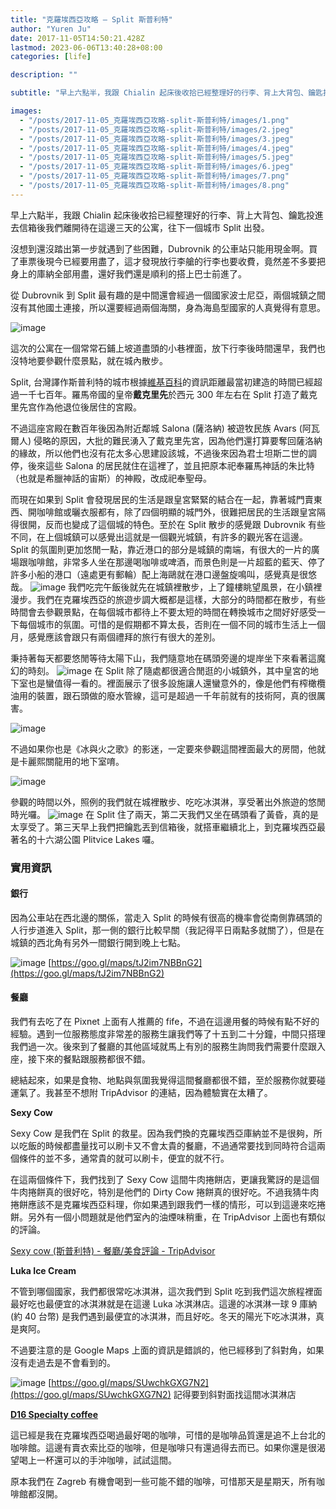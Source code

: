 ```yaml
---
title: "克羅埃西亞攻略 — Split 斯普利特"
author: "Yuren Ju"
date: 2017-11-05T14:50:21.428Z
lastmod: 2023-06-06T13:40:28+08:00
categories: [life]

description: ""

subtitle: "早上六點半，我跟 Chialin 起床後收拾已經整理好的行李、背上大背包、鑰匙投進去信箱後我們離開待在這邊三天的公寓，往下一個城市 Split 出發。"

images:
  - "/posts/2017-11-05_克羅埃西亞攻略-split-斯普利特/images/1.png"
  - "/posts/2017-11-05_克羅埃西亞攻略-split-斯普利特/images/2.jpeg"
  - "/posts/2017-11-05_克羅埃西亞攻略-split-斯普利特/images/3.jpeg"
  - "/posts/2017-11-05_克羅埃西亞攻略-split-斯普利特/images/4.jpeg"
  - "/posts/2017-11-05_克羅埃西亞攻略-split-斯普利特/images/5.jpeg"
  - "/posts/2017-11-05_克羅埃西亞攻略-split-斯普利特/images/6.jpeg"
  - "/posts/2017-11-05_克羅埃西亞攻略-split-斯普利特/images/7.png"
  - "/posts/2017-11-05_克羅埃西亞攻略-split-斯普利特/images/8.png"
---
```


早上六點半，我跟 Chialin 起床後收拾已經整理好的行李、背上大背包、鑰匙投進去信箱後我們離開待在這邊三天的公寓，往下一個城市 Split 出發。

沒想到還沒踏出第一步就遇到了些困難，Dubrovnik 的公車站只能用現金啊。買了車票後現今已經要用盡了，這才發現放行李艙的行李也要收費，竟然差不多要把身上的庫納全部用盡，還好我們還是順利的搭上巴士前進了。

從 Dubrovnik 到 Split 最有趣的是中間還會經過一個國家波士尼亞，兩個城鎮之間沒有其他國土連接，所以還要經過兩個海關，身為海島型國家的人真覺得有意思。

![image](/posts/2017-11-05_克羅埃西亞攻略-split-斯普利特/images/1.png#layoutTextWidth)

這次的公寓在一個常常石鋪上坡道盡頭的小巷裡面，放下行李後時間還早，我們也沒特地要參觀什麼景點，就在城內散步。

Split, 台灣譯作斯普利特的城市根據[維基百科](https://zh.wikipedia.org/wiki/%E6%96%AF%E6%99%AE%E5%88%A9%E7%89%B9)的資訊距離最當初建造的時間已經超過一千七百年。羅馬帝國的皇帝**戴克里先**於西元 300 年左右在 Split 打造了戴克里先宫作為他退位後居住的宮殿。

不過這座宮殿在數百年後因為附近鄰城 Salona (薩洛納) 被遊牧民族 Avars (阿瓦爾人) 侵略的原因，大批的難民湧入了戴克里先宮，因為他們還打算要奪回薩洛納的緣故，所以他們也沒有花太多心思建設該城，不過後來因為君士坦斯二世的調停，後來這些 Salona 的居民就住在這裡了，並且把原本祀奉羅馬神話的朱比特（也就是希臘神話的宙斯）的神殿，改成祀奉聖母。

而現在如果到 Split 會發現居民的生活是跟皇宮緊緊的結合在一起，靠著城門賣東西、開咖啡館或曬衣服都有，除了四個明顯的城門外，很難把居民的生活跟皇宮隔得很開，反而也變成了這個城的特色。至於在 Split 散步的感覺跟 Dubrovnik 有些不同，在上個城鎮可以感覺出這就是一個觀光城鎮，有許多的觀光客在這邊。Split 的氛圍則更加悠閒一點，靠近港口的部分是城鎮的南端，有很大的一片的廣場跟咖啡館，非常多人坐在那邊喝咖啡或啤酒，而景色則是一片超藍的藍天、停了許多小船的港口（遠處更有郵輪）配上海鷗就在港口邊盤旋鳴叫，感覺真是很悠哉。
![image](/posts/2017-11-05_克羅埃西亞攻略-split-斯普利特/images/2.jpeg#layoutTextWidth)
我們吃完午飯後就先在城鎮裡散步，上了鐘樓眺望風景，在小鎮裡漫步。我們在克羅埃西亞的旅遊步調大概都是這樣，大部分的時間都在散步，有些時間會去參觀景點，在每個城市都待上不要太短的時間在轉換城市之間好好感受一下每個城市的氛圍。可惜的是假期都不算太長，否則在一個不同的城市生活上一個月，感覺應該會跟只有兩個禮拜的旅行有很大的差別。

秉持著每天都要悠閒等待太陽下山，我們隨意地在碼頭旁邊的堤岸坐下來看著這魔幻的時刻。
![image](/posts/2017-11-05_克羅埃西亞攻略-split-斯普利特/images/3.jpeg#layoutTextWidth)
在 Split 除了隨處都很適合閒逛的小城鎮外，其中皇宮的地下室也是蠻值得一看的。裡面展示了很多設施讓人還蠻意外的，像是他們有榨橄欖油用的裝置，跟石頭做的廢水管線，這可是超過一千年前就有的技術阿，真的很厲害。

![image](/posts/2017-11-05_克羅埃西亞攻略-split-斯普利特/images/4.jpeg#layoutTextWidth)

不過如果你也是《冰與火之歌》的影迷，一定要來參觀這間裡面最大的房間，他就是卡麗熙關龍用的地下室唷。

![image](/posts/2017-11-05_克羅埃西亞攻略-split-斯普利特/images/5.jpeg#layoutTextWidth)

參觀的時間以外，照例的我們就在城裡散步、吃吃冰淇淋，享受著出外旅遊的悠閒時光囉。
![image](/posts/2017-11-05_克羅埃西亞攻略-split-斯普利特/images/6.jpeg#layoutTextWidth)
在 Split 住了兩天，第二天我們又坐在碼頭看了黃昏，真的是太享受了。第三天早上我們把鑰匙丟到信箱後，就搭車繼續北上，到克羅埃西亞最著名的十六湖公園 Plitvice Lakes 囉。

### 實用資訊

#### 銀行

因為公車站在西北邊的關係，當走入 Split 的時候有很高的機率會從南側靠碼頭的人行步道進入 Split，那一側的銀行比較早關（我記得平日兩點多就關了），但是在城鎮的西北角有另外一間銀行開到晚上七點。

![image](/posts/2017-11-05_克羅埃西亞攻略-split-斯普利特/images/7.png#layoutTextWidth)
[https://goo.gl/maps/tJ2im7NBBnG2](https://goo.gl/maps/tJ2im7NBBnG2)

#### 餐廳

我們有去吃了在 Pixnet 上面有人推薦的 fife，不過在這邊用餐的時候有點不好的經驗。遇到一位服務態度非常差的服務生讓我們等了十五到二十分鐘，中間只搭理我們過一次。後來到了餐廳的其他區域就馬上有別的服務生詢問我們需要什麼跟入座，接下來的餐點跟服務都很不錯。

總結起來，如果是食物、地點與氛圍我覺得這間餐廳都很不錯，至於服務你就要碰運氣了。我甚至不想附 TripAdvisor 的連結，因為體驗實在太糟了。

**Sexy Cow**

Sexy Cow 是我們在 Split 的救星。因為我們換的克羅埃西亞庫納並不是很夠，所以吃飯的時候都盡量找可以刷卡又不會太貴的餐廳，不過通常要找到同時符合這兩個條件的並不多，通常貴的就可以刷卡，便宜的就不行。

在這兩個條件下，我們找到了 Sexy Cow 這間牛肉捲餅店，更讓我驚訝的是這個牛肉捲餅真的很好吃，特別是他們的 Dirty Cow 捲餅真的很好吃。不過我猜牛肉捲餅應該不是克羅埃西亞料理，你如果遇到跟我們一樣的情形，可以到這邊來吃捲餅。另外有一個小問題就是他們室內的油煙味稍重，在 TripAdvisor 上面也有類似的評論。

[Sexy cow (斯普利特) - 餐廳/美食評論 - TripAdvisor](https://www.tripadvisor.com.tw/Restaurant_Review-g295370-d10701505-Reviews-Sexy_cow-Split_Split_Dalmatia_County_Dalmatia.html)

**Luka Ice Cream**

不管到哪個國家，我們都很常吃冰淇淋，這次我們到 Split 吃到我們這次旅程裡面最好吃也最便宜的冰淇淋就是在這邊 Luka 冰淇淋店。這邊的冰淇淋一球 9 庫納 (約 40 台幣) 是我們遇到最便宜的冰淇淋，而且好吃。冬天的陽光下吃冰淇淋，真是爽阿。

不過要注意的是 Google Maps 上面的資訊是錯誤的，他已經移到了斜對角，如果沒有走過去是不會看到的。

![image](/posts/2017-11-05_克羅埃西亞攻略-split-斯普利特/images/8.png#layoutTextWidth)
[https://goo.gl/maps/SUwchkGXG7N2](https://goo.gl/maps/SUwchkGXG7N2) 記得要到斜對面找這間冰淇淋店

[**D16 Specialty coffee**](https://goo.gl/maps/qM2BnAa4t752)

這已經是我在克羅埃西亞喝過最好喝的咖啡，可惜的是咖啡品質還是追不上台北的咖啡館。這邊有賣衣索比亞的咖啡，但是咖啡只有還過得去而已。如果你還是很渴望喝上一杯還可以的手沖咖啡，試試這間。

原本我們在 Zagreb 有機會喝到一些可能不錯的咖啡，可惜那天是星期天，所有咖啡館都沒開。
